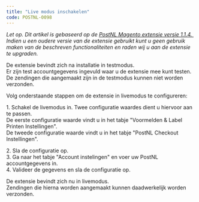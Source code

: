 ```yaml
---
title: "Live modus inschakelen"
code: POSTNL-0098
---
```


<div class="columnLayout single" data-layout="single">
<div class="cell normal" data-type="normal">
<div class="innerCell">
<p><em>Let op. Dit artikel is gebaseerd op de <a href="https://confluence.tig.nl/topic/38584893" class="external-link" rel="nofollow">PostNL Magento extensie versie 1.1.4. </a></em><br><em>Indien u een oudere versie van de extensie gebruikt kunt u geen gebruik maken van de beschreven functionaliteiten en raden wij u aan de extensie te upgraden.</em></p><p>De extensie bevindt zich na installatie in testmodus. <br>Er zijn test accountgegevens ingevuld waar u de extensie mee kunt testen. De zendingen die aangemaakt zijn in de testmodus kunnen niet worden verzonden.</p><p>Volg onderstaande stappen om de extensie in livemodus te configureren:</p><p>1. Schakel de livemodus in. Twee configuratie waardes dient u hiervoor aan te passen.<br>De eerste configuratie waarde vindt u in het tabje "Voormelden &amp; Label Printen Instellingen".<br>De tweede configuratie waarde vindt u in het tabje "PostNL Checkout Instellingen".</p><p>2. Sla de configuratie op. <br>3. Ga naar het tabje "Account instelingen" en voer uw PostNL accountgegevens in.<br>4. Valideer de gegevens en sla de configuratie op.</p><p>De extensie bevindt zich nu in livemodus.<br>Zendingen die hierna worden aangemaakt kunnen daadwerkelijk worden verzonden.</p></div>
</div>
</div>